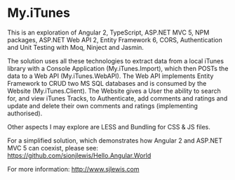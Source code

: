 # My.iTunes
This is an exploration of Angular 2, TypeScript, ASP.NET MVC 5, NPM packages, ASP.NET Web API 2, Entity Framework 6, CORS, Authentication and Unit Testing with Moq, Ninject and Jasmin. 

The solution uses all these technologies to extract data from a local iTunes library with a Console Application (My.iTunes.Import), which then POSTs the data to a Web API (My.iTunes.WebAPI). The Web API implements Entity Framework to CRUD two MS SQL databases and is consumed by the Website (My.iTunes.Client). The Website gives a User the ability to search for, and view iTunes Tracks, to Authenticate, add comments and ratings and update and delete their own comments and ratings (implementing authorised). 

Other aspects I may explore are LESS and Bundling for CSS & JS files.

For a simplified solution, which demonstrates how Angular 2 and ASP.NET MVC 5 can coexist, please see: https://github.com/sionjlewis/Hello.Angular.World 

For more information: http://www.sjlewis.com
